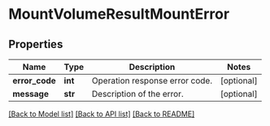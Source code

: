 # MountVolumeResultMountError

## Properties
Name | Type | Description | Notes
------------ | ------------- | ------------- | -------------
**error_code** | **int** | Operation response error code. | [optional] 
**message** | **str** | Description of the error. | [optional] 

[[Back to Model list]](../README.md#documentation-for-models) [[Back to API list]](../README.md#documentation-for-api-endpoints) [[Back to README]](../README.md)


